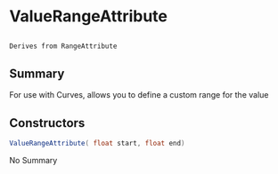 # ValueRangeAttribute

## 
```c#
Derives from RangeAttribute
```

## Summary

For use with Curves, allows you to define a custom range for the value
## Constructors

```c#
ValueRangeAttribute( float start, float end) 
```
No Summary
